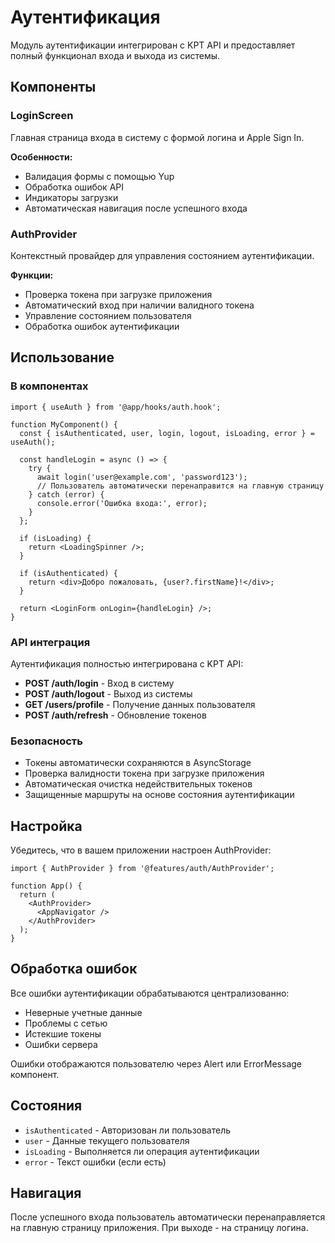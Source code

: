 # Аутентификация

Модуль аутентификации интегрирован с KPT API и предоставляет полный функционал входа и выхода из системы.

## Компоненты

### LoginScreen
Главная страница входа в систему с формой логина и Apple Sign In.

**Особенности:**
- Валидация формы с помощью Yup
- Обработка ошибок API
- Индикаторы загрузки
- Автоматическая навигация после успешного входа

### AuthProvider
Контекстный провайдер для управления состоянием аутентификации.

**Функции:**
- Проверка токена при загрузке приложения
- Автоматический вход при наличии валидного токена
- Управление состоянием пользователя
- Обработка ошибок аутентификации

## Использование

### В компонентах

```tsx
import { useAuth } from '@app/hooks/auth.hook';

function MyComponent() {
  const { isAuthenticated, user, login, logout, isLoading, error } = useAuth();

  const handleLogin = async () => {
    try {
      await login('user@example.com', 'password123');
      // Пользователь автоматически перенаправится на главную страницу
    } catch (error) {
      console.error('Ошибка входа:', error);
    }
  };

  if (isLoading) {
    return <LoadingSpinner />;
  }

  if (isAuthenticated) {
    return <div>Добро пожаловать, {user?.firstName}!</div>;
  }

  return <LoginForm onLogin={handleLogin} />;
}
```

### API интеграция

Аутентификация полностью интегрирована с KPT API:

- **POST /auth/login** - Вход в систему
- **POST /auth/logout** - Выход из системы
- **GET /users/profile** - Получение данных пользователя
- **POST /auth/refresh** - Обновление токенов

### Безопасность

- Токены автоматически сохраняются в AsyncStorage
- Проверка валидности токена при загрузке приложения
- Автоматическая очистка недействительных токенов
- Защищенные маршруты на основе состояния аутентификации

## Настройка

Убедитесь, что в вашем приложении настроен AuthProvider:

```tsx
import { AuthProvider } from '@features/auth/AuthProvider';

function App() {
  return (
    <AuthProvider>
      <AppNavigator />
    </AuthProvider>
  );
}
```

## Обработка ошибок

Все ошибки аутентификации обрабатываются централизованно:

- Неверные учетные данные
- Проблемы с сетью
- Истекшие токены
- Ошибки сервера

Ошибки отображаются пользователю через Alert или ErrorMessage компонент.

## Состояния

- `isAuthenticated` - Авторизован ли пользователь
- `user` - Данные текущего пользователя
- `isLoading` - Выполняется ли операция аутентификации
- `error` - Текст ошибки (если есть)

## Навигация

После успешного входа пользователь автоматически перенаправляется на главную страницу приложения. При выходе - на страницу логина.
